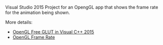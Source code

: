 Visual Studio 2015 Project for an OpengGL app that shows the frame rate for the animation being shown.

More details: 

* [OpenGL Free GLUT in Visual C++ 2015](http://open-gl.com/2015/10/08/opengl-freeglut-in-visual-studio-2015/)
* [OpenGL Frame Rate](http://open-gl.com/2010/04/16/fps/)
